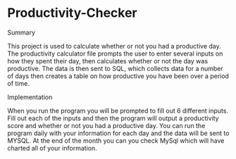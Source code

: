 # Productivity-Checker
Summary

This project is used to calculate whether or not you had a productive day. The productivity calculator file prompts the user to enter several inputs on how they spent their day, then calculates whether or not the day was productive. The data is then sent to SQL, which collects data for a number of days then creates a table on how productive you have been over a period of time.

Implementation

When you run the program you will be prompted to fill out 6 different inputs. Fill out each of the inputs and then the program will output a productivity score and whether or not you had a productive day. You can run the program daily with your information for each day and the data will be sent to MYSQL. At the end of the month you can you check MySql which will have charted all of your information.
